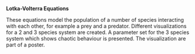 **Lotka-Volterra Equations**

These equations model the population of a number of species interacting with each other, for example a prey and a predator. Different visualizations for a 2 and 3 species system are created. A parameter set for the 3 species system which shows chaotic behaviour is presented. The visualization are part of a poster. 
